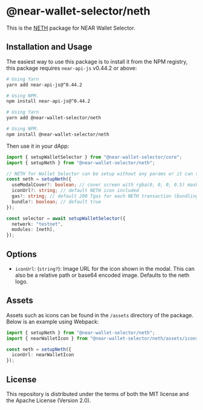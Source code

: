 # @near-wallet-selector/neth

This is the [NETH](https://neth.app) package for NEAR Wallet Selector.

## Installation and Usage

The easiest way to use this package is to install it from the NPM registry, this package requires `near-api-js` v0.44.2 or above:

```bash
# Using Yarn
yarn add near-api-js@^0.44.2

# Using NPM.
npm install near-api-js@^0.44.2
```
```bash
# Using Yarn
yarn add @near-wallet-selector/neth

# Using NPM.
npm install @near-wallet-selector/neth
```

Then use it in your dApp:

```ts
import { setupWalletSelector } from "@near-wallet-selector/core";
import { setupNeth } from "@near-wallet-selector/neth";

// NETH for Wallet Selector can be setup without any params or it can take one optional param.
const neth = setupNeth({
  useModalCover?: boolean; // cover screen with rgba(0, 0, 0, 0.5) mask while signing and awaiting transaction outcome
  iconUrl?: string; // default NETH icon included
  gas?: string; // default 200 Tgas for each NETH transaction (bundling can include multiple "inner" transactions)
  bundle?: boolean; // default true
});

const selector = await setupWalletSelector({
  network: "testnet",
  modules: [neth],
});
```

## Options

- `iconUrl`: (`string?`): Image URL for the icon shown in the modal. This can also be a relative path or base64 encoded image. Defaults to the neth logo.

## Assets

Assets such as icons can be found in the `/assets` directory of the package. Below is an example using Webpack:

```ts
import { setupNeth } from "@near-wallet-selector/neth";
import { nearWalletIcon } from "@near-wallet-selector/neth/assets/icons";

const neth = setupNeth({
  iconUrl: nearWalletIcon
});
```

## License

This repository is distributed under the terms of both the MIT license and the Apache License (Version 2.0).
